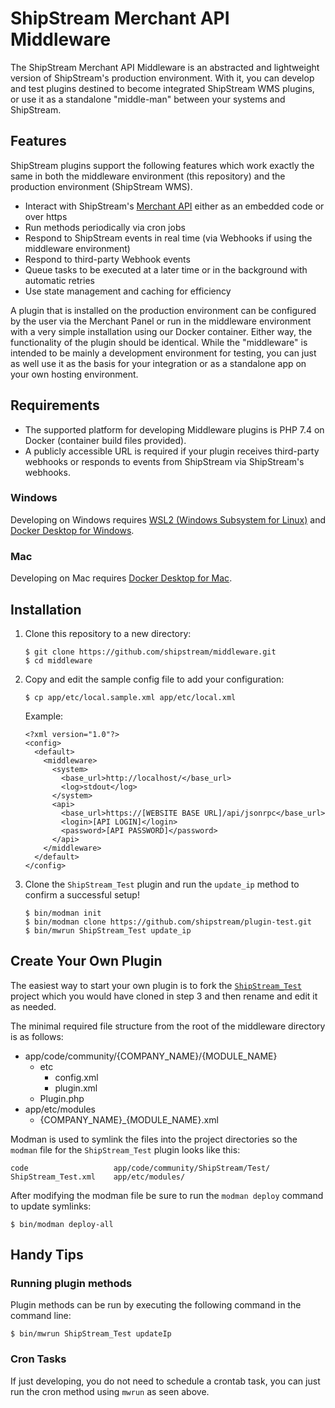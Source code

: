 ShipStream Merchant API Middleware
========
The ShipStream Merchant API Middleware is an abstracted and lightweight version of ShipStream's production environment.
With it, you can develop and test plugins destined to become integrated ShipStream WMS plugins, or use it as a standalone
"middle-man" between your systems and ShipStream.


Features
--------
ShipStream plugins support the following features which work exactly the same in both the middleware environment (this repository)
and the production environment (ShipStream WMS).

* Interact with ShipStream's [Merchant API](https://docs.shipstream.io) either as an embedded code or over https 
* Run methods periodically via cron jobs
* Respond to ShipStream events in real time (via Webhooks if using the middleware environment)
* Respond to third-party Webhook events
* Queue tasks to be executed at a later time or in the background with automatic retries
* Use state management and caching for efficiency

A plugin that is installed on the production environment can be configured by the user via the Merchant Panel or run in
the middleware environment with a very simple installation using our Docker container. Either way, the functionality
of the plugin should be identical. While the "middleware" is intended to be mainly a development environment for testing,
you can just as well use it as the basis for your integration or as a standalone app on your own hosting environment.


Requirements
--------

* The supported platform for developing Middleware plugins is PHP 7.4 on Docker (container build files provided).
* A publicly accessible URL is required if your plugin receives third-party webhooks or responds to events from
  ShipStream via ShipStream's webhooks.

### Windows

Developing on Windows requires [WSL2 (Windows Subsystem for Linux)](https://docs.microsoft.com/en-us/windows/wsl/install-win10)
and [Docker Desktop for Windows](https://docs.docker.com/docker-for-windows/install/).

### Mac

Developing on Mac requires [Docker Desktop for Mac](https://docs.docker.com/docker-for-mac/install/).


Installation
--------

1. Clone this repository to a new directory:
   ```
   $ git clone https://github.com/shipstream/middleware.git
   $ cd middleware
   ```
   
2. Copy and edit the sample config file to add your configuration:
   ```
   $ cp app/etc/local.sample.xml app/etc/local.xml
   ```
   Example:
   ```
   <?xml version="1.0"?>
   <config>
     <default>
       <middleware>
         <system>
           <base_url>http://localhost/</base_url>
           <log>stdout</log>
         </system>
         <api>
           <base_url>https://[WEBSITE BASE URL]/api/jsonrpc</base_url>
           <login>[API LOGIN]</login>
           <password>[API PASSWORD]</password>
         </api>
       </middleware>
     </default>
   </config>
   ```
   
3. Clone the `ShipStream_Test` plugin and run the `update_ip` method to confirm a successful setup!
   ```
   $ bin/modman init
   $ bin/modman clone https://github.com/shipstream/plugin-test.git
   $ bin/mwrun ShipStream_Test update_ip
   ```


Create Your Own Plugin
--------

The easiest way to start your own plugin is to fork the [`ShipStream_Test`](https://github.com/shipstream/plugin-test)
project which you would have cloned in step 3 and then rename and edit it as needed.

The minimal required file structure from the root of the middleware directory is as follows:

* app/code/community/{COMPANY_NAME}/{MODULE_NAME}
  * etc
    * config.xml
    * plugin.xml
  * Plugin.php
* app/etc/modules
  * {COMPANY_NAME}_{MODULE_NAME}.xml

Modman is used to symlink the files into the project directories so the `modman` file for the
`ShipStream_Test` plugin looks like this:

```
code                   app/code/community/ShipStream/Test/
ShipStream_Test.xml    app/etc/modules/
```

After modifying the modman file be sure to run the `modman deploy` command to update symlinks:

```
$ bin/modman deploy-all
```

Handy Tips
--------

### Running plugin methods

Plugin methods can be run by executing the following command in the command line:

```
$ bin/mwrun ShipStream_Test updateIp
```

### Cron Tasks

If just developing, you do not need to schedule a crontab task, you can just run the cron method using `mwrun` as seen above.